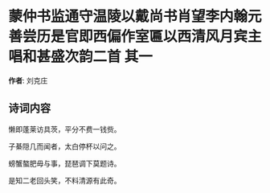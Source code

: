 # 蒙仲书监通守温陵以戴尚书肖望李内翰元善尝历是官即西偏作室匾以西清风月宾主唱和甚盛次韵二首  其一

**作者**: 刘克庄

## 诗词内容

懒即蓬莱访具茨，平分不费一钱赀。

子綦隠几而闻者，太白停杯以问之。

螃蟹螯肥毋与事，琵琶调下莫题诗。

是知二老回头笑，不料清源有此奇。

